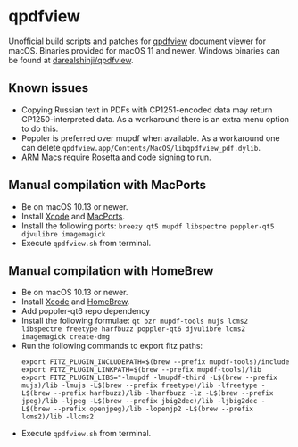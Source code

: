 qpdfview
========

Unofficial build scripts and patches for [qpdfview](https://launchpad.net/qpdfview) document viewer for macOS. Binaries provided for macOS 11 and newer. Windows binaries can be found at [darealshinji/qpdfview](https://github.com/darealshinji/qpdfview).

## Known issues

- Copying Russian text in PDFs with CP1251-encoded data may return CP1250-interpreted data.
  As a workaround there is an extra menu option to do this.
- Poppler is preferred over mupdf when available.
  As a workaround one can delete `qpdfview.app/Contents/MacOS/libqpdfview_pdf.dylib`.
- ARM Macs require Rosetta and code signing to run.

## Manual compilation with MacPorts

- Be on macOS 10.13 or newer.
- Install [Xcode](https://developer.apple.com/xcode) and [MacPorts](https://www.macports.org).
- Install the following ports: `breezy qt5 mupdf libspectre poppler-qt5 djvulibre imagemagick`
- Execute `qpdfview.sh` from terminal.

## Manual compilation with HomeBrew

- Be on macOS 10.13 or newer.
- Install [Xcode](https://developer.apple.com/xcode) and [HomeBrew](https://brew.sh).
- Add poppler-qt6 repo dependency
- Install the following formulae: `qt bzr mupdf-tools mujs lcms2 libspectre freetype harfbuzz poppler-qt6 djvulibre lcms2 imagemagick create-dmg`
- Run the following commands to export fitz paths:
    ```
    export FITZ_PLUGIN_INCLUDEPATH=$(brew --prefix mupdf-tools)/include
    export FITZ_PLUGIN_LINKPATH=$(brew --prefix mupdf-tools)/lib
    export FITZ_PLUGIN_LIBS="-lmupdf -lmupdf-third -L$(brew --prefix mujs)/lib -lmujs -L$(brew --prefix freetype)/lib -lfreetype -L$(brew --prefix harfbuzz)/lib -lharfbuzz -lz -L$(brew --prefix jpeg)/lib -ljpeg -L$(brew --prefix jbig2dec)/lib -ljbig2dec -L$(brew --prefix openjpeg)/lib -lopenjp2 -L$(brew --prefix lcms2)/lib -llcms2
    ```
- Execute `qpdfview.sh` from terminal.
